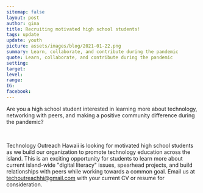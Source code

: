 ```yaml
---
sitemap: false
layout: post
author: gina
title: Recruiting motivated high school students!
tags: update
update: youth
picture: assets/images/blog/2021-01-22.png
summary: Learn, collaborate, and contribute during the pandemic
quote: Learn, collaborate, and contribute during the pandemic
setting:
target:
level:
range:
IG:
facebook:
---
```


Are you a high school student interested in learning more about technology,  networking with peers, and making a positive community difference during the pandemic?

<br>

Technology Outreach Hawaii is looking for motivated high school students as we build our organization to promote technology education across the island. This is an exciting opportunity for students to learn more about current island-wide "digital literacy" issues, spearhead projects, and build relationships with peers while working towards a common goal. Email us at techoutreachhi@gmail.com with your current CV or resume for consideration.

